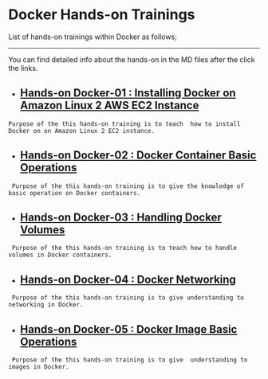# Docker Hands-on Trainings

List of hands-on trainings within Docker as follows;
 
** **
You can find detailed info about the hands-on in the MD files after the click the links. 


- ## [Hands-on Docker-01 : Installing Docker on Amazon Linux 2 AWS EC2 Instance](./docker-01-installing-on-ec2-linux2/README.md)

`Purpose of the this hands-on training is to teach  how to install Docker on on Amazon Linux 2 EC2 instance. `

- ## [Hands-on Docker-02 : Docker Container Basic Operations](./docker-02-container-basic-operations/README.md) 

` Purpose of the this hands-on training is to give the knowledge of basic operation on Docker containers.`

- ## [Hands-on Docker-03 : Handling Docker Volumes](./docker-03-handling-volumes/README.md) 

` Purpose of the this hands-on training is to teach how to handle volumes in Docker containers.`

- ## [Hands-on Docker-04 : Docker Networking](./docker-04-networking/README.md) 

` Purpose of the this hands-on training is to give understanding to networking in Docker.`

- ## [Hands-on Docker-05 : Docker Image Basic Operations](./docker-05-image-basic-operations/README.md) 

` Purpose of the this hands-on training is to give  understanding to images in Docker.`

